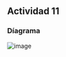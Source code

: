 ## Actividad 11 

### Díagrama 

![image](https://github.com/user-attachments/assets/f0e4faa3-c004-409e-9709-05f6efe68a0f)

